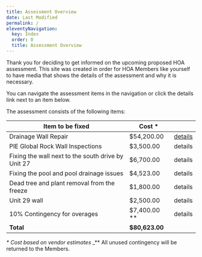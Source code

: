 ```yaml
---
title: Assessment Overview
date: Last Modified
permalink: /
eleventyNavigation:
  key: Index
  order: 0
  title: Assessment Overview
---
```

Thank you for deciding to get informed on the upcoming proposed HOA assessment. This site was created in order for HOA Members like yourself to have media that shows the details of the assessment and why it is necessary.

You can navigate the assessment items in the navigation or click the details link next to an item below.

The assessment consists of the following items:

| Item to be fixed                                   | Cost *         |                                       |
| -------------------------------------------------- | -------------- | ------------------------------------- |
| Drainage Wall Repair                               | $54,200.00     | [details](/drainage-wall-repair.html) |
| PIE Global Rock Wall Inspections                   | $3,500.00      | details                               |
| Fixing the wall next to the south drive by Unit 27 | $6,700.00      | details                               |
| Fixing the pool and pool drainage issues           | $4,523.00      | details                               |
| Dead tree and plant removal from the freeze        | $1,800.00      | details                               |
| Unit 29 wall                                       | $2,500.00      | details                               |
| 10% Contingency for overages                       | $7,400.00 **   | details                               |
| __Total__                                          | __$80,623.00__ |                                       |

_* Cost based on vendor estimates_
_** All unused contingency will be returned to the Members.

<!-- ![Hello, world](/content/images/hello.jpg) -->



